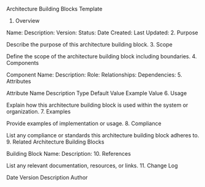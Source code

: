 Architecture Building Blocks Template
1. Overview

Name:
Description:
Version:
Status:
Date Created:
Last Updated:
2. Purpose

Describe the purpose of this architecture building block.
3. Scope

Define the scope of the architecture building block including boundaries.
4. Components

Component Name:
Description:
Role:
Relationships:
Dependencies:
5. Attributes

Attribute Name	Description	Type	Default Value	Example Value
6. Usage

Explain how this architecture building block is used within the system or organization.
7. Examples

Provide examples of implementation or usage.
8. Compliance

List any compliance or standards this architecture building block adheres to.
9. Related Architecture Building Blocks

Building Block Name:
Description:
10. References

List any relevant documentation, resources, or links.
11. Change Log

Date	Version	Description	Author
